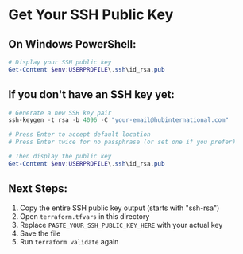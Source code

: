 # Get Your SSH Public Key

## On Windows PowerShell:

```powershell
# Display your SSH public key
Get-Content $env:USERPROFILE\.ssh\id_rsa.pub
```

## If you don't have an SSH key yet:

```powershell
# Generate a new SSH key pair
ssh-keygen -t rsa -b 4096 -C "your-email@hubinternational.com"

# Press Enter to accept default location
# Press Enter twice for no passphrase (or set one if you prefer)

# Then display the public key
Get-Content $env:USERPROFILE\.ssh\id_rsa.pub
```

## Next Steps:

1. Copy the entire SSH public key output (starts with "ssh-rsa")
2. Open `terraform.tfvars` in this directory
3. Replace `PASTE_YOUR_SSH_PUBLIC_KEY_HERE` with your actual key
4. Save the file
5. Run `terraform validate` again
